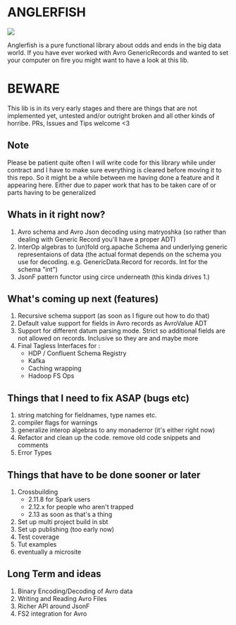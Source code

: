 # ANGLERFISH

![](https://i.imgur.com/pIgyPR6.jpg)

Anglerfish is a pure functional library about odds and ends in the big data world.
If you have ever worked with Avro GenericRecords and wanted to set your computer on fire you might want to have a look at this lib.

# BEWARE
This lib is in its very early stages and there are things that are not implemented yet, untested and/or outright broken and all other kinds of horribe. PRs, Issues and Tips welcome <3

## Note
Please be patient quite often I will write code for this library while under contract and I have to make sure everything is cleared before moving it to this repo. So it might be a while between me having done a feature and it appearing here. Either due to paper work that has to be taken care of or parts having to be generalized

## Whats in it right now?

1. Avro schema and Avro Json decoding using matryoshka (so rather than dealing with Generic Record you'll have a proper ADT)
3. InterOp algebras to (un)fold org.apache Schema and underlying generic representaions of data (the actual format depends on the schema you use for decoding. e.g. GenericData.Record for records. Int for the schema "int") 
2. JsonF pattern functor using circe underneath (this kinda drives 1.)


## What's coming up next (features)
1. Recursive schema support (as soon as I figure out how to do that)
2. Default value support for fields in Avro records as AvroValue ADT
3. Support for different datum parsing mode. Strict so additional fields are not allowed on records. Inclusive so they are and maybe more
4. Final Tagless Interfaces for :
   * HDP / Confluent Schema Registry
   * Kafka
   * Caching wrapping 
   * Hadoop FS Ops
   
## Things that I need to fix ASAP (bugs etc)
1. string matching for fieldnames, type names etc.
2. compiler flags for warnings
3. generalize interop algebras to any monaderror (it's either right now)
4. Refactor and clean up the code. remove old code snippets and comments
5. Error Types
   
   
## Things that have to be done sooner or later
1. Crossbuilding 
   * 2.11.8 for Spark users
   * 2.12.x for people who aren't trapped
   * 2.13 as soon as that's a thing
2. Set up multi project build in sbt
3. Set up publishing (too early now)
4. Test coverage
5. Tut examples
6. eventually a microsite

## Long Term and ideas
1. Binary Encoding/Decoding of Avro data
2. Writing and Reading Avro Files
3. Richer API around JsonF
4. FS2 integration for Avro


